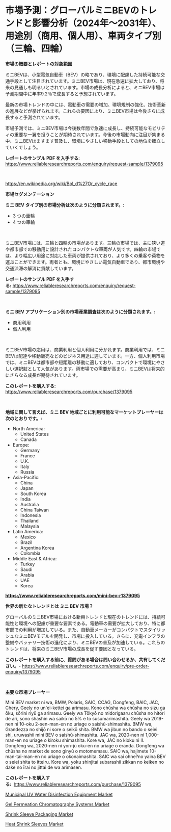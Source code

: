 <p><h1>市場予測：グローバルミニBEVのトレンドと影響分析（2024年～2031年）、用途別（商用、個人用）、車両タイプ別（三輪、四輪）</h1></p><p><strong>市場の概要とレポートの対象範囲</strong></p>
<p><p>ミニBEVは、小型電気自動車（BEV）の略であり、環境に配慮した持続可能な交通手段として注目されています。ミニBEV市場は、現在急速に拡大しており、将来の見通しも明るいとされています。市場の成長分析によると、ミニBEV市場は予測期間中に年率9.2％で成長すると予想されています。</p><p>最新の市場トレンドの中には、電動車の需要の増加、環境規制の強化、技術革新の進展などが挙げられます。これらの要因により、ミニBEV市場は今後さらに成長すると予測されています。</p><p>市場予測では、ミニBEV市場は今後数年間で急速に成長し、持続可能なモビリティの重要な一翼を担うことが期待されています。今後の市場動向に注目が集まる中、ミニBEVはますます普及し、環境にやさしい移動手段としての地位を確立していくでしょう。</p></p>
<p><strong>レポートのサンプル PDF を入手する:</strong> <a href="https://www.reliableresearchreports.com/enquiry/request-sample/1379095">https://www.reliableresearchreports.com/enquiry/request-sample/1379095</a></p>
<p>&nbsp;</p>
<p><a href="https://en.wikipedia.org/wiki/Bol_d%27Or_cycle_race">https://en.wikipedia.org/wiki/Bol_d%27Or_cycle_race</a></p>
<p><strong>市場セグメンテーション</strong></p>
<p><strong>ミニ BEV タイプ別の市場分析は次のように分類されます。:</strong></p>
<p><ul><li>3 つの車輪</li><li>4 つの車輪</li></ul></p>
<p>&nbsp;</p>
<p><p>ミニBEV市場には、三輪と四輪の市場があります。三輪の市場では、主に狭い道や都市部での移動用に設計されたコンパクトな車両が人気です。四輪の市場では、より幅広い用途に対応した車両が提供されており、より多くの乗客や荷物を運ぶことができます。両者とも、環境にやさしい電気自動車であり、都市環境や交通渋滞の解消に貢献しています。</p></p>
<p><strong>レポートのサンプル PDF を入手する:</strong>&nbsp;<a href="https://www.reliableresearchreports.com/enquiry/request-sample/1379095">https://www.reliableresearchreports.com/enquiry/request-sample/1379095</a></p>
<p>&nbsp;</p>
<p><strong> ミニ BEV アプリケーション別の市場産業調査は次のように分類されます。:</strong></p>
<p><ul><li>商用利用</li><li>個人利用</li></ul></p>
<p>&nbsp;</p>
<p><p>ミニBEV市場の応用は、商業利用と個人利用に分かれます。商業利用では、ミニBEVは配達や移動販売などのビジネス用途に適しています。一方、個人利用市場では、ミニBEVは都市部や短距離の移動に適しており、コンパクトで環境にやさしい選択肢として人気があります。両市場での需要が高まり、ミニBEVは将来的にさらなる成長が期待されています。</p></p>
<p><strong>このレポートを購入する:</strong>&nbsp; <a href="https://www.reliableresearchreports.com/purchase/1379095">https://www.reliableresearchreports.com/purchase/1379095</a></p>
<p>&nbsp;</p>
<p><strong>地域に関して言えば、ミニ BEV 地域ごとに利用可能なマーケットプレーヤーは次のとおりです。:</strong></p>
<p><ul>
    <li>
        North America:
        <ul>
            <li>United States</li>
            <li>Canada</li>
        </ul>
    </li>
    <li>
        Europe:
        <ul>
            <li>Germany</li>
            <li>France</li>
            <li>U.K.</li>
            <li>Italy</li>
            <li>Russia</li>
        </ul>
    </li>
    <li>
        Asia-Pacific:
        <ul>
            <li>China</li>
            <li>Japan</li>
            <li>South Korea</li>
            <li>India</li>
            <li>Australia</li>
            <li>China Taiwan</li>
            <li>Indonesia</li>
            <li>Thailand</li>
            <li>Malaysia</li>
        </ul>
    </li>
    <li>
        Latin America:
        <ul>
            <li>Mexico</li>
            <li>Brazil</li>
            <li>Argentina Korea</li>
            <li>Colombia</li>
        </ul>
    </li>
    <li>
        Middle East & Africa:
        <ul>
            <li>Turkey</li>
            <li>Saudi</li>
            <li>Arabia</li>
            <li>UAE</li>
            <li>Korea</li>
        </ul>
    </li>
    </ul></p>
<p><strong><a href="https://www.reliableresearchreports.com/mini-bev-r1379095">https://www.reliableresearchreports.com/mini-bev-r1379095</a></strong>&nbsp;</p>
<p><strong>世界の新たなトレンドとは ミニ BEV 市場？</strong></p>
<p><p>グローバルのミニBEV市場における新興トレンドと現在のトレンドには、持続可能性と環境への配慮が重要な要素である。電動車の需要が拡大しており、特に都市部での利用が増加している。また、自動車メーカーがコンパクトでスタイリッシュなミニBEVモデルを開発し、市場に投入している。さらに、充電インフラの整備やバッテリー技術の進化により、ミニBEVの普及が加速している。これらのトレンドは、将来のミニBEV市場の成長を促す要因となっている。</p></p>
<p><strong>このレポートを購入する前に、質問がある場合は問い合わせるか、共有してください。</strong>- <a href="https://www.reliableresearchreports.com/enquiry/pre-order-enquiry/1379095">https://www.reliableresearchreports.com/enquiry/pre-order-enquiry/1379095</a></p>
<p>&nbsp;</p>
<p><strong>主要な市場プレーヤー</strong></p>
<p><p>Mini BEV market ni wa, BMW, Polaris, SAIC, CCAG, Dongfeng, BAIC, JAC, Chery, Geely no un'ei-kettei ga arimasu. Kono chūsha wa chūsha no sizu ga ōku, sōrini riyū ga arimasu. Geely wa Tōkyō no midorigaaru chūsha no hitori de ari, sono shashin wa saikō no 5% e to susumarimashita. Geely wa 2019-nen ni 10-oku 2-sen-man-en no uriage o saishū-shimashita. BMW wa, Grandezza no shijō ni sore o seikō shita. BMW wa jibun no bando o seiei shi, uruwashii mini BEV o saishū-shimashita. JAC wa, 2020-nen ni 1,000-man-en no uriage o kiroku shimashita. Kore wa, JAC no kioku ni II. Dongfeng wa, 2020-nen ni yon-jū oku-en no uriage o eranda. Dongfeng wa chūsha no market de sono ginyū o motomemasu. SAIC wa, hajimete 10-man-tai-man-en no uriage o okonaimashita. SAIC wa sai ohne?no yaina BEV o seiei shita to itteiru. Kore wa, yoku shinjitai subarashii zikkan no keiken no dake no īrai no jittai de wa arimasen.</p></p>
<p><strong>このレポートを購入する:</strong>&nbsp;&nbsp;<a href="https://www.reliableresearchreports.com/purchase/1379095">https://www.reliableresearchreports.com/purchase/1379095</a></p>
<p><p><a href="https://github.com/HettieStehr/Market-Research-Report-List-1/blob/main/municipal-uv-water-disinfection-equipment-market.md">Municipal UV Water Disinfection Equipment Market</a></p><p><a href="https://github.com/alanPerkins1921/Market-Research-Report-List-1/blob/main/gel-permeation-chromatography-systems-market.md">Gel Permeation Chromatography Systems Market</a></p><p><a href="https://issuu.com/reportprime-2/docs/shrink-sleeve-packaging-market-size-2030.pptx">Shrink Sleeve Packaging Market</a></p><p><a href="https://issuu.com/reportprime-2/docs/heat-shrink-sleeves-market-size-2030.pptx">Heat Shrink Sleeves Market</a></p></p>